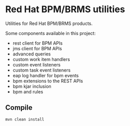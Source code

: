 # Red Hat BPM/BRMS utilities

Utilities for Red Hat BPM/BRMS products.

Some components available in this project:
 - rest client for BPM APIs
 - jms client for BPM APIs
 - advanced queries
 - custom work item handlers
 - custom event listeners
 - custom task event listeners
 - eap log handler for bpm events
 - bpm extensions to the REST APIs
 - bpm kjar inclusion
 - bpm and rules
 


## Compile

```bash
mvn clean install
```
